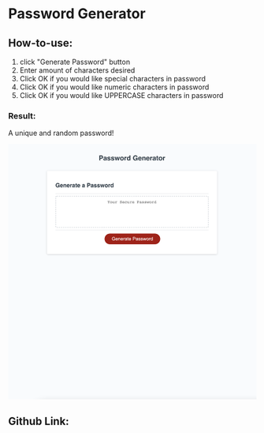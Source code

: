 # Password Generator

## How-to-use:

1. click "Generate Password" button
2. Enter amount of characters desired
3. Click OK if you would like special characters in password
4. Click OK if you would like numeric characters in password
5. Click OK if you would like UPPERCASE characters in password

### Result:

A unique and random password!

![The Password Generator application displays a red button to "Generate Password".](./pic/web-pic.png)

## Github Link:
